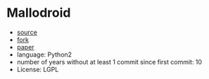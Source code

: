 # Mallodroid

- [source](https://github.com/sfahl/mallodroid)
- [fork](https://github.com/vishalkks/mallodroid)
- [paper](https://dl.acm.org/doi/10.1145/2382196.2382205)
- language: Python2
- number of years without at least 1 commit since first commit: 10
- License: LGPL
